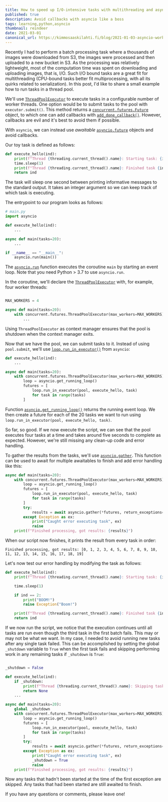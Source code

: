 ```yaml
---
title: How to speed up I/O-intensive tasks with multithreading and asyncio
published: true
description: Avoid callbacks with asyncio like a boss
tags: learning,python,asyncio
thumbnail: reindeer
date: 2021-03-01
canonical_url: https://kimmosaaskilahti.fi/blog/2021-01-03-asyncio-workers/
---
```


Recently I had to perform a batch processing task where a thousands of images were downloaded from S3, the images were processed and then uploaded to a new bucket in S3. As the processing was relatively lightweight, most of the computation time was spent on downloading and uploading images, that is, I/O. Such I/O bound tasks are a great fit for multithreading (CPU-bound tasks better fit multiprocessing, with all its quirks related to serialization). In this post, I'd like to share a small example how to run tasks in a thread pool.

We'll use [`ThreadPoolExecutor`](https://docs.python.org/3/library/concurrent.futures.html#concurrent.futures.ThreadPoolExecutor) to execute tasks in a configurable number of worker threads. One option would be to submit tasks to the pool with `executor.submit()`. This method returns a [`concurrent.futures.Future`](https://docs.python.org/3/library/concurrent.futures.html#concurrent.futures.Future) object, to which one can add callbacks with [`add_done_callback()`](https://docs.python.org/3/library/concurrent.futures.html#concurrent.futures.Future.add_done_callback). However, callbacks are evil and it's best to avoid them if possible.

With `asyncio`, we can instead use _awaitable_ [`asyncio.future`](https://docs.python.org/3/library/asyncio-future.html#asyncio.Future) objects and avoid callbacks.

Our toy task is defined as follows:

```python
def execute_hello(ind):
    print(f"Thread {threading.current_thread().name}: Starting task: {ind}...")
    time.sleep(1)
    print(f"Thread {threading.current_thread().name}: Finished task {ind}!")
    return ind
```

The task will sleep one second between printing informative messages to the standard output. It takes an integer argument so we can keep track of which task is executing.

The entrypoint to our program looks as follows:

```python
# main.py
import asyncio

def execute_hello(ind):
    ...

async def main(tasks=20):
    ...

if __name__ == "__main__":
    asyncio.run(main())
```

The [`asyncio.run`](https://docs.python.org/3.7/library/asyncio-task.html#asyncio.run) function executes the coroutine `main` by starting an event loop. Note that you need Python > 3.7 to use `asyncio.run`.

In the coroutine, we'll declare the [`ThreadPoolExecutor`](https://docs.python.org/3/library/concurrent.futures.html#threadpoolexecutor) with, for example, four worker threads:

```python

MAX_WORKERS = 4

async def main(tasks=20):
    with concurrent.futures.ThreadPoolExecutor(max_workers=MAX_WORKERS) as pool:
        ...
```

Using `ThreadPoolExecutor` as context manager ensures that the pool is shutdown when the context manager exits.

Now that we have the pool, we can submit tasks to it. Instead of using `pool.submit`, we'll use [`loop.run_in_executor()`](https://docs.python.org/3/library/asyncio-eventloop.html#asyncio.loop.run_in_executor) from `asyncio`:

```python
def execute_hello(ind):
    ...

async def main(tasks=20):
    with concurrent.futures.ThreadPoolExecutor(max_workers=MAX_WORKERS) as pool:
        loop = asyncio.get_running_loop()
        futures = [
            loop.run_in_executor(pool, execute_hello, task)
            for task in range(tasks)
        ]
```

Function [`asyncio.get_running_loop()`](https://docs.python.org/3.7/library/asyncio-eventloop.html#asyncio.get_running_loop) returns the running event loop. We then create a future for each of the 20 tasks we want to run using `loop.run_in_executor(pool, execute_hello, task)`. 

So far, so good. If we now execute the script, we can see that the pool executes four tasks at a time and takes around five seconds to complete as expected. However, we're still missing any clean-up code and error handling.

To gather the results from the tasks, we'll use [`asyncio.gather`](https://docs.python.org/3.7/library/asyncio-task.html#asyncio.gather). This function can be used to await for multiple awaitables to finish and add error handling like this:

```python
async def main(tasks=20):
    with concurrent.futures.ThreadPoolExecutor(max_workers=MAX_WORKERS) as pool:
        loop = asyncio.get_running_loop()
        futures = [
            loop.run_in_executor(pool, execute_hello, task)
            for task in range(tasks)
        ]
        try:
            results = await asyncio.gather(*futures, return_exceptions=False)
        except Exception as ex:
            print("Caught error executing task", ex)
            raise
    print(f"Finished processing, got results: {results}")
```

When our script now finishes, it prints the result from every task in order:

```
Finished processing, got results: [0, 1, 2, 3, 4, 5, 6, 7, 8, 9, 10, 11, 12, 13, 14, 15, 16, 17, 18, 19]
```

Let's now test our error handling by modifying the task as follows:

```python
def execute_hello(ind):
    print(f"Thread {threading.current_thread().name}: Starting task: {ind}...")

    time.sleep(1)

    if ind == 2:
        print("BOOM!")
        raise Exception("Boom!")

    print(f"Thread {threading.current_thread().name}: Finished task {ind}!")
    return ind
```

If we now run the script, we notice that the execution continues until all tasks are run even though the third task in the first batch fails. This may or may not be what we want. In my case, I needed to avoid running new tasks after any single task failed. This can be accomplished by setting the global `_shutdown` variable to `True` when the first task fails and skipping performing work in any remaining tasks if `_shutdown` is `True`:

```python

_shutdown = False

def execute_hello(ind):
    if _shutdown:
        print(f"Thread {threading.current_thread().name}: Skipping task {ind} as shutdown was requested")
        return None
    ...

async def main(tasks=20):
    global _shutdown
    with concurrent.futures.ThreadPoolExecutor(max_workers=MAX_WORKERS) as pool:
        loop = asyncio.get_running_loop()
        futures = [
            loop.run_in_executor(pool, execute_hello, task)
            for task in range(tasks)
        ]
        try:
            results = await asyncio.gather(*futures, return_exceptions=False)
        except Exception as ex:
            print("Caught error executing task", ex)
            _shutdown = True
            raise
    print(f"Finished processing, got results: {results}")
```

Now any tasks that hadn't been started at the time of the first exception are skipped. Any tasks that had been started are still awaited to finish.

If you have any questions or comments, please leave one!
